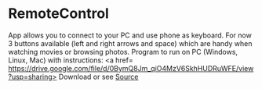 # RemoteControl
App allows you to connect to your PC and use phone as keyboard. For now 3 buttons available 
(left and right arrows and space) which are handy when watching movies or browsing photos.
Program to run on PC (Windows, Linux, Mac) with instructions: 
<a href= https://drive.google.com/file/d/0BymQ8Jm_qiO4MzV6SkhHUDRuWFE/view?usp=sharing> Download </a> or see
<a href= https://github.com/marcin-michalek/RemoteControlServer> Source </a>
